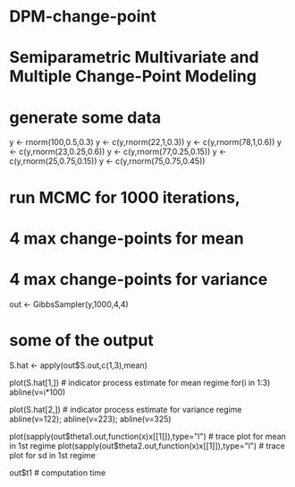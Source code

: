 # DPM-change-point
# Semiparametric Multivariate and Multiple Change-Point Modeling

# generate some data
y <- rnorm(100,0.5,0.3)
y <- c(y,rnorm(22,1,0.3))
y <- c(y,rnorm(78,1,0.6))
y <- c(y,rnorm(23,0.25,0.6))
y <- c(y,rnorm(77,0.25,0.15))
y <- c(y,rnorm(25,0.75,0.15))
y <- c(y,rnorm(75,0.75,0.45))

# run MCMC for 1000 iterations, 
# 4 max change-points for mean
# 4 max change-points for variance
out <- GibbsSampler(y,1000,4,4)

# some of the output
S.hat <- apply(out$S.out,c(1,3),mean)

plot(S.hat[1,]) # indicator process estimate for mean regime
for(i in 1:3) abline(v=i*100)

plot(S.hat[2,]) # indicator process estimate for variance regime
abline(v=122); abline(v=223); abline(v=325)

plot(sapply(out$theta1.out,function(x)x[[1]]),type="l") # trace plot for mean in 1st regime
plot(sapply(out$theta2.out,function(x)x[[1]]),type="l") # trace plot for sd in 1st regime

out$t1 # computation time



